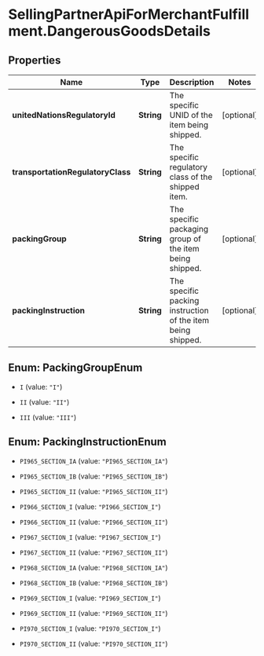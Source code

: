 # SellingPartnerApiForMerchantFulfillment.DangerousGoodsDetails

## Properties

Name | Type | Description | Notes
------------ | ------------- | ------------- | -------------
**unitedNationsRegulatoryId** | **String** | The specific UNID of the item being shipped. | [optional] 
**transportationRegulatoryClass** | **String** | The specific regulatory class of the shipped item. | [optional] 
**packingGroup** | **String** | The specific packaging group of the item being shipped. | [optional] 
**packingInstruction** | **String** | The specific packing instruction of the item being shipped. | [optional] 



## Enum: PackingGroupEnum


* `I` (value: `"I"`)

* `II` (value: `"II"`)

* `III` (value: `"III"`)





## Enum: PackingInstructionEnum


* `PI965_SECTION_IA` (value: `"PI965_SECTION_IA"`)

* `PI965_SECTION_IB` (value: `"PI965_SECTION_IB"`)

* `PI965_SECTION_II` (value: `"PI965_SECTION_II"`)

* `PI966_SECTION_I` (value: `"PI966_SECTION_I"`)

* `PI966_SECTION_II` (value: `"PI966_SECTION_II"`)

* `PI967_SECTION_I` (value: `"PI967_SECTION_I"`)

* `PI967_SECTION_II` (value: `"PI967_SECTION_II"`)

* `PI968_SECTION_IA` (value: `"PI968_SECTION_IA"`)

* `PI968_SECTION_IB` (value: `"PI968_SECTION_IB"`)

* `PI969_SECTION_I` (value: `"PI969_SECTION_I"`)

* `PI969_SECTION_II` (value: `"PI969_SECTION_II"`)

* `PI970_SECTION_I` (value: `"PI970_SECTION_I"`)

* `PI970_SECTION_II` (value: `"PI970_SECTION_II"`)




